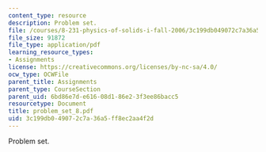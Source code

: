 ```yaml
---
content_type: resource
description: Problem set.
file: /courses/8-231-physics-of-solids-i-fall-2006/3c199db049072c7a36a5ff8ec2aa4f2d_problem_set_8.pdf
file_size: 91872
file_type: application/pdf
learning_resource_types:
- Assignments
license: https://creativecommons.org/licenses/by-nc-sa/4.0/
ocw_type: OCWFile
parent_title: Assignments
parent_type: CourseSection
parent_uid: 6bd86e7d-e616-08d1-86e2-3f3ee86bacc5
resourcetype: Document
title: problem_set_8.pdf
uid: 3c199db0-4907-2c7a-36a5-ff8ec2aa4f2d
---
```

Problem set.